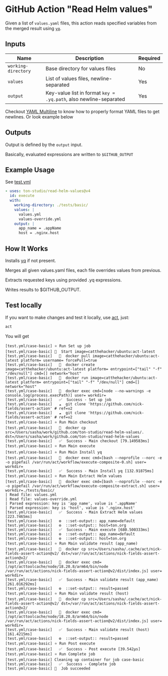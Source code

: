 # GitHub Action "Read Helm values"

Given a list of `values.yaml` files, this action reads specified variables from the merged result using [`yq`](https://github.com/mikefarah/yq).

## Inputs

| Name               | Description                                                       | Required |
|--------------------|-------------------------------------------------------------------|--------|
| `working-directory`| Base directory for values files                                   | No     |
| `values`           | List of values files, newline-separated                           | Yes      |
| `output`           | Key-value list in format `key = .yq.path`, also newline-separated | Yes    |

Checkout [YAML Multiline](https://yaml-multiline.info/) to know how to properly format YAML files to get newlines.
Or look example below

## Outputs

Output is defined by the `output` input.

Basically, evaluated expressions are written to `$GITHUB_OUTPUT`

## Example Usage

See [test.yml](.github/workflows/test.yml)

```yaml
- uses: ton-studio/read-helm-values@v4
  id: execute
  with:
    working-directory: ./tests/basic/
    values: |
      values.yml
      values-override.yml
    output: |
      app_name = .appName
      host = .nginx.host
```

## How It Works

Installs [yq](https://github.com/mikefarah/yq) if not present.

Merges all given values.yaml files, each file overrides values from previous.

Extracts requested keys using provided .yq expressions.

Writes results to $GITHUB_OUTPUT.

## Test locally

If you want to make changes and test it locally, use [act](https://github.com/nektos/act), just:

```bash
act
```

You will get
```text
[test.yml/case-basic] ⭐ Run Set up job
[test.yml/case-basic] 🚀  Start image=catthehacker/ubuntu:act-latest
[test.yml/case-basic]   🐳  docker pull image=catthehacker/ubuntu:act-latest platform= username= forcePull=true
[test.yml/case-basic]   🐳  docker create image=catthehacker/ubuntu:act-latest platform= entrypoint=["tail" "-f" "/dev/null"] cmd=[] network="host"
[test.yml/case-basic]   🐳  docker run image=catthehacker/ubuntu:act-latest platform= entrypoint=["tail" "-f" "/dev/null"] cmd=[] network="host"
[test.yml/case-basic]   🐳  docker exec cmd=[node --no-warnings -e console.log(process.execPath)] user= workdir=
[test.yml/case-basic]   ✅  Success - Set up job
[test.yml/case-basic]   ☁  git clone 'https://github.com/nick-fields/assert-action' # ref=v2
[test.yml/case-basic]   ☁  git clone 'https://github.com/nick-fields/assert-action' # ref=v2
[test.yml/case-basic] ⭐ Run Main checkout
[test.yml/case-basic]   🐳  docker cp src=/Users/sasha/work/github.com/ton-studio/read-helm-values/. dst=/Users/sasha/work/github.com/ton-studio/read-helm-values
[test.yml/case-basic]   ✅  Success - Main checkout [79.149583ms]
[test.yml/case-basic] ⭐ Run Main execute
[test.yml/case-basic] ⭐ Run Main Install yq
[test.yml/case-basic]   🐳  docker exec cmd=[bash --noprofile --norc -e -o pipefail /var/run/act/workflow/execute-composite-0.sh] user= workdir=
[test.yml/case-basic]   ✅  Success - Main Install yq [132.91875ms]
[test.yml/case-basic] ⭐ Run Main Extract Helm values
[test.yml/case-basic]   🐳  docker exec cmd=[bash --noprofile --norc -e -o pipefail /var/run/act/workflow/execute-composite-extract.sh] user= workdir=./tests/basic/
| Read file: values.yml
| Read file: values-override.yml
| Parsed expression: key is 'app_name', value is '.appName'
| Parsed expression: key is 'host', value is '.nginx.host'
[test.yml/case-basic]   ✅  Success - Main Extract Helm values [223.7465ms]
[test.yml/case-basic]   ⚙  ::set-output:: app_name=default
[test.yml/case-basic]   ⚙  ::set-output:: host=ton.org
[test.yml/case-basic]   ✅  Success - Main execute [680.500333ms]
[test.yml/case-basic]   ⚙  ::set-output:: app_name=default
[test.yml/case-basic]   ⚙  ::set-output:: host=ton.org
[test.yml/case-basic] ⭐ Run Main validate result (app_name)
[test.yml/case-basic]   🐳  docker cp src=/Users/sasha/.cache/act/nick-fields-assert-action@v2/ dst=/var/run/act/actions/nick-fields-assert-action@v2/
[test.yml/case-basic]   🐳  docker exec cmd=[/opt/acttoolcache/node/18.20.8/arm64/bin/node /var/run/act/actions/nick-fields-assert-action@v2/dist/index.js] user= workdir=
[test.yml/case-basic]   ✅  Success - Main validate result (app_name) [261.016292ms]
[test.yml/case-basic]   ⚙  ::set-output:: result=passed
[test.yml/case-basic] ⭐ Run Main validate result (host)
[test.yml/case-basic]   🐳  docker cp src=/Users/sasha/.cache/act/nick-fields-assert-action@v2/ dst=/var/run/act/actions/nick-fields-assert-action@v2/
[test.yml/case-basic]   🐳  docker exec cmd=[/opt/acttoolcache/node/18.20.8/arm64/bin/node /var/run/act/actions/nick-fields-assert-action@v2/dist/index.js] user= workdir=
[test.yml/case-basic]   ✅  Success - Main validate result (host) [161.4215ms]
[test.yml/case-basic]   ⚙  ::set-output:: result=passed
[test.yml/case-basic] ⭐ Run Post execute
[test.yml/case-basic]   ✅  Success - Post execute [39.542µs]
[test.yml/case-basic] ⭐ Run Complete job
[test.yml/case-basic] Cleaning up container for job case-basic
[test.yml/case-basic]   ✅  Success - Complete job
[test.yml/case-basic] 🏁  Job succeeded
```